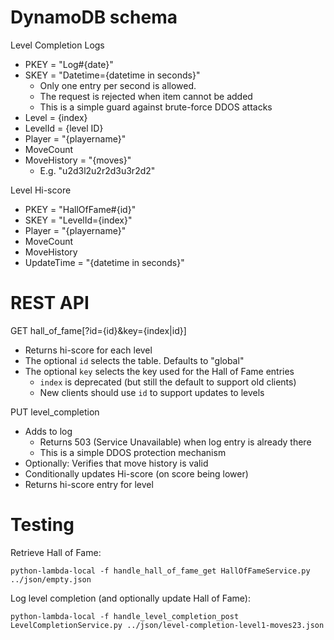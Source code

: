# DynamoDB schema

Level Completion Logs
- PKEY = "Log#{date}"
- SKEY = "Datetime={datetime in seconds}"
    - Only one entry per second is allowed.
    - The request is rejected when item cannot be added
    - This is a simple guard against brute-force DDOS attacks
- Level = {index}
- LevelId = {level ID}
- Player = "{playername}"
- MoveCount
- MoveHistory = "{moves}"
    - E.g. "u2d3l2u2r2d3u3r2d2"

Level Hi-score
- PKEY = "HallOfFame#{id}"
- SKEY = "LevelId={index}"
- Player = "{playername}"
- MoveCount
- MoveHistory
- UpdateTime = "{datetime in seconds}"

# REST API

GET hall_of_fame[?id={id}&key={index|id}]
- Returns hi-score for each level
- The optional `id` selects the table. Defaults to "global"
- The optional `key` selects the key used for the Hall of Fame entries
    - `index` is deprecated (but still the default to support old clients)
    - New clients should use `id` to support updates to levels

PUT level_completion
- Adds to log
    - Returns 503 (Service Unavailable) when log entry is already there
    - This is a simple DDOS protection mechanism
- Optionally: Verifies that move history is valid
- Conditionally updates Hi-score (on score being lower)
- Returns hi-score entry for level

# Testing

Retrieve Hall of Fame:
```
python-lambda-local -f handle_hall_of_fame_get HallOfFameService.py ../json/empty.json
```

Log level completion (and optionally update Hall of Fame):
```
python-lambda-local -f handle_level_completion_post LevelCompletionService.py ../json/level-completion-level1-moves23.json
```
